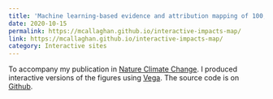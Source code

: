 ```yaml
---
title: 'Machine learning-based evidence and attribution mapping of 100,000 climate impact studies'
date: 2020-10-15
permalink: https://mcallaghan.github.io/interactive-impacts-map/
link: https://mcallaghan.github.io/interactive-impacts-map/
category: Interactive sites
---
```


To accompany my publication in [Nature Climate Change](https://mcallaghan.github.io/interactive-impacts-map/). I produced interactive versions of the figures using [Vega](https://vega.github.io/vega/). The source code is on [Github](https://github.com/mcc-apsis/climate-health-app).
